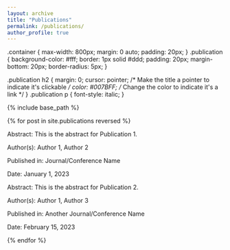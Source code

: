 ```yaml
---
layout: archive
title: "Publications"
permalink: /publications/
author_profile: true
---
```

.container {
            max-width: 800px;
            margin: 0 auto;
            padding: 20px;
}
.publication {
    background-color: #fff;
    border: 1px solid #ddd;
    padding: 20px;
    margin-bottom: 20px;
    border-radius: 5px;
}

.publication h2 {
    margin: 0;
    cursor: pointer; /* Make the title a pointer to indicate it's clickable */
    color: #007BFF; /* Change the color to indicate it's a link */
}
.publication p {
    font-style: italic;
}


{% include base_path %}

{% for post in site.publications reversed %}
  <div class="container">
        <div class="publication">
            <div class="abstract" id="abstract1">
                <p>Abstract: This is the abstract for Publication 1.</p>
            </div>
            <p>Author(s): Author 1, Author 2</p>
            <p>Published in: Journal/Conference Name</p>
            <p>Date: January 1, 2023</p>
        </div>
        <div class="publication">
            <div class="abstract" id="abstract2">
                <p>Abstract: This is the abstract for Publication 2.</p>
            </div>
            <p>Author(s): Author 1, Author 3</p>
            <p>Published in: Another Journal/Conference Name</p>
            <p>Date: February 15, 2023</p>
        </div>
</div>
{% endfor %}
